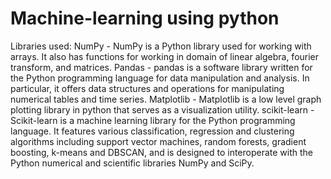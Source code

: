 # Machine-learning using python
Libraries used:
NumPy - NumPy is a Python library used for working with arrays. It also has functions for working in domain of linear algebra, fourier transform, and matrices.
Pandas - pandas is a software library written for the Python programming language for data manipulation and analysis. In particular, it offers data structures and operations for manipulating numerical tables and time series.
Matplotlib - Matplotlib is a low level graph plotting library in python that serves as a visualization utility.
scikit-learn - Scikit-learn is a  machine learning library for the Python programming language. It features various classification, regression and clustering algorithms including support vector machines, random forests, gradient boosting, k-means and DBSCAN, and is designed to interoperate with the Python numerical and scientific libraries NumPy and SciPy.
